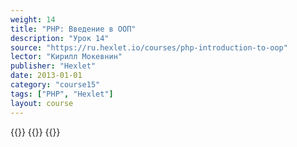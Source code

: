 ```yaml
---
weight: 14
title: "PHP: Введение в ООП"
description: "Урок 14"
source: "https://ru.hexlet.io/courses/php-introduction-to-oop"
lector: "Кирилл Мокевнин"
publisher: "Hexlet"
date: 2013-01-01
category: "course15"
tags: ["PHP", "Hexlet"]
layout: course
---
```

{{<players>}}
    {{<protonvideo bfd8ab31af495706fb8a9024f5a8c454>}}
{{</players>}}
